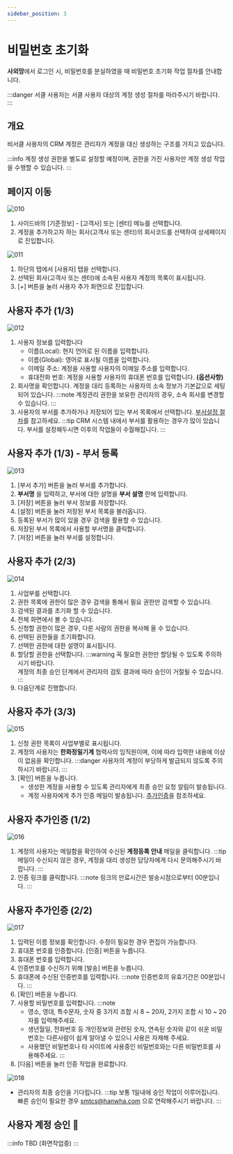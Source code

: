```yaml
---
sidebar_position: 3
---
```


# 비밀번호 초기화

**사외망**에서 로그인 시, 비밀번호를 분실하였을 때 비밀번호 초기화 작업 절차를 안내합니다.

:::danger
서클 사용자는 서클 사용자 대상의 계정 생성 절차를 따라주시기 바랍니다.
:::



## 개요

비서클 사용자의 CRM 계정은 관리자가 계정을 대신 생성하는 구조를 가지고 있습니다.

:::info
계정 생성 권한을 별도로 설정할 예정이며, 권한을 가진 사용자만 계정 생성 작업을 수행할 수 있습니다.
:::

## 페이지 이동

![010](./img/010.png)

1. 사이드바의 [기준정보] - [고객사] 또는 [센터] 메뉴를 선택합니다.
2. 계정을 추가하고자 하는 회사(고객사 또는 센터)의 회사코드를 선택하여 상세페이지로 진입합니다.

![011](./img/011.png)

1. 하단의 탭에서 [사용자] 탭을 선택합니다.
2. 선택된 회사(고객사 또는 센터)에 소속된 사용자 계정의 목록이 표시됩니다.
3. [+] 버튼을 눌러 사용자 추가 화면으로 진입합니다.

## 사용자 추가 (1/3)

![012](./img/012.png)

1. 사용자 정보를 입력합니다
   - 이름(Local): 현지 언어로 된 이름을 입력합니다.
   - 이름(Global): 영어로 표시될 이름을 입력합니다.
   - 이메일 주소: 계정을 사용할 사용자의 이메일 주소를 입력합니다.
   - 휴대전화 번호: 계정을 사용할 사용자의 휴대폰 번호를 입력합니다. **(옵션사항)**
2. 회사명을 확인합니다. 계정을 대리 등록하는 사용자의 소속 정보가 기본값으로 세팅되어 있습니다.
   :::note
   계정관리 권한을 보유한 관리자의 경우, 소속 회사를 변경할 수 있습니다.
   :::
3. 사용자의 부서를 추가하거나 저장되어 있는 부서 목록에서 선택합니다. [부서설정 절차](#사용자-추가-13---부서-등록)를 참고하세요.
   :::tip
   CRM 시스템 내에서 부서를 활용하는 경우가 많이 있습니다. 부서를 설정해두시면 이후의 작업들이 수월해집니다.
   :::

## 사용자 추가 (1/3) - 부서 등록

![013](./img/013.png)

1. [부서 추가] 버튼을 눌러 부서를 추가합니다.
1. **부서명** 을 입력하고, 부서에 대한 설명을 **부서 설명** 란에 입력합니다.
1. [저장] 버튼을 눌러 부서 정보를 저장합니다.
1. [설정] 버튼을 눌러 저장된 부서 목록을 불러옵니다.
1. 등록된 부서가 많이 있을 경우 검색을 활용할 수 있습니다.
1. 저장된 부서 목록에서 사용할 부서명을 클릭합니다.
1. [저장] 버튼을 눌러 부서를 설정합니다.

## 사용자 추가 (2/3)

![014](./img/014.png)

1. 사업부를 선택합니다.
1. 권한 목록에 권한이 많은 경우 검색을 통해서 필요 권한만 검색할 수 있습니다.
1. 검색된 결과를 초기화 할 수 있습니다.
1. 전체 화면에서 볼 수 있습니다.
1. 신청할 권한이 많은 경우, 다른 사람의 권한을 복사해 올 수 있습니다.
1. 선택된 권한들을 초기화합니다.
1. 선택한 권한에 대한 설명이 표시됩니다.
1. 할당할 권한을 선택합니다.
   :::warning
   꼭 필요한 권한만 할당될 수 있도록 주의하시기 바랍니다.<br /> 계정의 최종 승인 단계에서 관리자의 검토 결과에 따라 승인이 거절될 수 있습니다.
   :::
1. 다음단계로 진행합니다.

## 사용자 추가 (3/3)

![015](./img/015.png)

1. 신청 권한 목록이 사업부별로 표시됩니다.
1. 계정의 사용자는 **한화정밀기계** 협력사의 임직원이며, 이에 따라 입력한 내용에 이상이 없음을 확인합니다.
   :::danger
   사용자의 계정이 부당하게 발급되지 않도록 주의하시기 바랍니다.
   :::
1. [확인] 버튼을 누릅니다.
   - 생성한 계정을 사용할 수 있도록 관리자에게 최종 승인 요청 알림이 발송됩니다.
   - 계정 사용자에게 추가 인증 메일이 발송됩니다. [추가인증](#사용자-추가인증)을 참조하세요.

## 사용자 추가인증 (1/2)

![016](./img/016.png)

1. 계정의 사용자는 메일함을 확인하여 수신된 **계정등록 안내** 메일을 클릭합니다.
   :::tip
   메일이 수신되지 않은 경우, 계정을 대리 생성한 담당자에게 다시 문의해주시기 바랍니다.
   :::
1. 인증 링크를 클릭합니다.
   :::note
   링크의 만료시간은 발송시점으로부터 00분입니다.
   :::

## 사용자 추가인증 (2/2)

![017](./img/017.png)

1. 입력된 이름 정보를 확인합니다. 수정이 필요한 경우 편집이 가능합니다.
1. 휴대폰 번호를 인증합니다. [인증] 버튼을 누릅니다.
1. 휴대폰 번호를 입력합니다.
1. 인증번호를 수신하기 위해 [발송] 버튼을 누릅니다.
1. 휴대폰에 수신된 인증번호를 입력합니다.
   :::note
   인증번호의 유효기간은 00분입니다.
   :::
1. [확인] 버튼을 누릅니다.
1. 사용할 비밀번호를 입력합니다.
   :::note
   - 영소, 영대, 특수문자, 숫자 중 3가지 조합 시 8 ~ 20자, 2가지 조합 시 10 ~ 20자를 입력해주세요.
   - 생년월일, 전화번호 등 개인정보와 관련된 숫자, 연속된 숫자와 같이 쉬운 비밀번호는 다른사람이 쉽게 알아낼 수 있으니 사용은 자제해 주세요.
   - 사용했던 비밀번호나 타 사이트에 사용중인 비밀번호와는 다른 비밀번호를 사용해주세요.
   :::
1. [다음] 버튼을 눌러 인증 작업을 완료합니다.

![018](./img/018.png)

- 관리자의 최종 승인을 기다립니다.
   :::tip
   보통 1일내에 승인 작업이 이루어집니다. 빠른 승인이 필요한 경우 smtcs@hanwha.com 으로 연락해주시기 바랍니다.
   :::

## 사용자 계정 승인 🚧

:::info
TBD (화면작업중)
:::